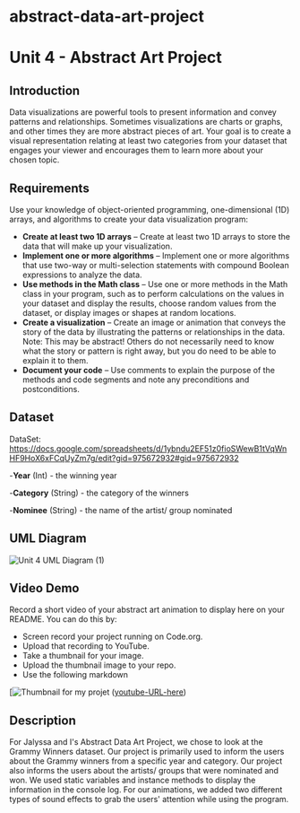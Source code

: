 # abstract-data-art-project
# Unit 4 - Abstract Art Project

## Introduction

Data visualizations are powerful tools to present information and convey patterns and relationships. Sometimes visualizations are charts or graphs, and other times they are more abstract pieces of art. Your goal is to create a visual representation relating at least two categories from your dataset that engages your viewer and encourages them to learn more about your chosen topic.

## Requirements

Use your knowledge of object-oriented programming, one-dimensional (1D) arrays, and algorithms to create your data visualization program:

- **Create at least two 1D arrays** – Create at least two 1D arrays to store the data that will make up your visualization.
- **Implement one or more algorithms** – Implement one or more algorithms that use two-way or multi-selection statements with compound Boolean expressions to analyze the data.
- **Use methods in the Math class** – Use one or more methods in the Math class in your program, such as to perform calculations on the values in your dataset and display the results, choose random values from the dataset, or display images or shapes at random locations.
- **Create a visualization** – Create an image or animation that conveys the story of the data by illustrating the patterns or relationships in the data.
  Note: This may be abstract! Others do not necessarily need to know what the story or pattern is right away, but you do need to be able to explain it to them.
- **Document your code** – Use comments to explain the purpose of the methods and code segments and note any preconditions and postconditions.

## Dataset

DataSet: https://docs.google.com/spreadsheets/d/1ybndu2EF51z0fioSWewB1tVqWnHF9HoX6xFCqUyZm7g/edit?gid=975672932#gid=975672932

-**Year** (Int) - the winning year

-**Category** (String) - the category of the winners

-**Nominee** (String) - the name of the artist/ group nominated

## UML Diagram

![Unit 4 UML Diagram (1)](https://github.com/user-attachments/assets/a243c888-380e-4498-836c-88f03c4a5024)


## Video Demo

Record a short video of your abstract art animation to display here on your README. You can do this by:

- Screen record your project running on Code.org.
- Upload that recording to YouTube.
- Take a thumbnail for your image.
- Upload the thumbnail image to your repo.
- Use the following markdown

[![Thumbnail for my projet](https://github.com/user-attachments/assets/ec18512e-f0ce-4b3f-ade7-eeeafa574596)
([youtube-URL-here](https://www.youtube.com/watch?v=_w-toJiOsjE))

## Description

For Jalyssa and I's Abstract Data Art Project, we chose to look at the Grammy Winners dataset. Our project is primarily used to inform the users about the Grammy winners from a specific year and category. Our project also informs the users about the artists/ groups that were nominated and won. We used static variables and instance methods to display the information in the console log. For our animations, we added two different types of sound effects to grab the users' attention while using the program.
